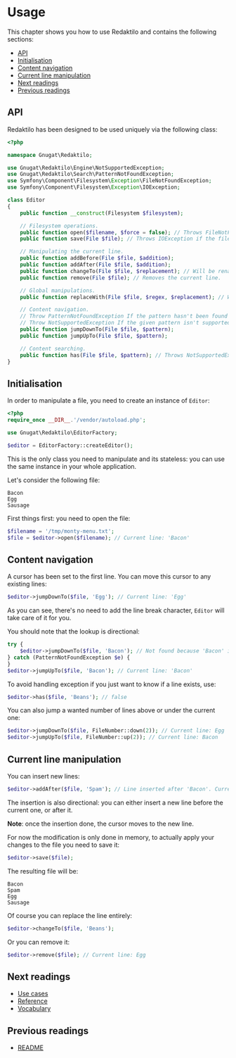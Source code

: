 # Usage

This chapter shows you how to use Redaktilo and contains the following sections:

* [API](#api)
* [Initialisation](#initialisation)
* [Content navigation](#content-navigation)
* [Current line manipulation](#current-line-manipulation)
* [Next readings](#next-readings)
* [Previous readings](#previous-readings)

## API

Redaktilo has been designed to be used uniquely via the following class:

```php
<?php

namespace Gnugat\Redaktilo;

use Gnugat\Redaktilo\Engine\NotSupportedException;
use Gnugat\Redaktilo\Search\PatternNotFoundException;
use Symfony\Component\Filesystem\Exception\FileNotFoundException;
use Symfony\Component\Filesystem\Exception\IOException;

class Editor
{
    public function __construct(Filesystem $filesystem);

    // Filesystem operations.
    public function open($filename, $force = false); // Throws FileNotFoundException if the file hasn't be found
    public function save(File $file); // Throws IOException if the file cannot be written to

    // Manipulating the current line.
    public function addBefore(File $file, $addition);
    public function addAfter(File $file, $addition);
    public function changeTo(File $file, $replacement); // Will be renamed to `replace`
    public function remove(File $file); // Removes the current line.

    // Global manipulations.
    public function replaceWith(File $file, $regex, $replacement); // Will be renamed to `replaceAll`

    // Content navigation.
    // Throw PatternNotFoundException If the pattern hasn't been found
    // Throw NotSupportedException If the given pattern isn't supported by any registered strategy
    public function jumpDownTo(File $file, $pattern);
    public function jumpUpTo(File $file, $pattern);

    // Content searching.
    public function has(File $file, $pattern); // Throws NotSupportedException If the given pattern isn't supported by any registered strategy
}
```

## Initialisation

In order to manipulate a file, you need to create an instance of `Editor`:

```php
<?php
require_once __DIR__.'/vendor/autoload.php';

use Gnugat\Redaktilo\EditorFactory;

$editor = EditorFactory::createEditor();
```

This is the only class you need to manipulate and its stateless: you can use
the same instance in your whole application.

Let's consider the following file:

    Bacon
    Egg
    Sausage

First things first: you need to open the file:

```php
$filename = '/tmp/monty-menu.txt';
$file = $editor->open($filename); // Current line: 'Bacon'
```

## Content navigation

A cursor has been set to the first line. You can move this cursor to any
existing lines:

```php
$editor->jumpDownTo($file, 'Egg'); // Current line: 'Egg'
```

As you can see, there's no need to add the line break character, `Editor` will
take care of it for you.

You should note that the lookup is directional:

```php
try {
    $editor->jumpDownTo($file, 'Bacon'); // Not found because 'Bacon' is above the current line
} catch (PatternNotFoundException $e) {
}
$editor->jumpUpTo($file, 'Bacon'); // Current line: 'Bacon'
```

To avoid handling exception if you just want to know if a line exists, use:

```php
$editor->has($file, 'Beans'); // false
```

You can also jump a wanted number of lines above or under the current one:

```php
$editor->jumpDownTo($file, FileNumber::down(2)); // Current line: Egg
$editor->jumpUpTo($file, FileNumber::up(2)); // Current line: Bacon
```

## Current line manipulation

You can insert new lines:

```php
$editor->addAfter($file, 'Spam'); // Line inserted after 'Bacon'. Current line: 'Spam'.
```

The insertion is also directional: you can either insert a new line before the
current one, or after it.

**Note**: once the insertion done, the cursor moves to the new line.

For now the modification is only done in memory, to actually apply your changes
to the file you need to save it:

```php
$editor->save($file);
```

The resulting file will be:

    Bacon
    Spam
    Egg
    Sausage

Of course you can replace the line entirely:

```php
$editor->changeTo($file, 'Beans');
```

Or you can remove it:

```php
$editor->remove($file); // Current line: Egg
```

## Next readings

* [Use cases](doc/02-use-cases.md)
* [Reference](doc/03-reference.md)
* [Vocabulary](04-vocabulary.md)

## Previous readings

* [README](../README.md)
